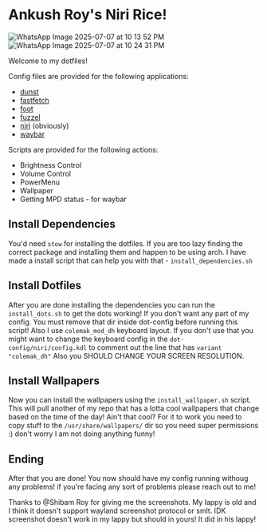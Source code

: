 # Ankush Roy's Niri Rice!

![WhatsApp Image 2025-07-07 at 10 13 52 PM](https://github.com/user-attachments/assets/4d27c300-57d6-46b4-b6fc-787a4afcd1b7)
![WhatsApp Image 2025-07-07 at 10 24 31 PM](https://github.com/user-attachments/assets/c9f526ba-d5ff-41be-8211-8f142a8bc3aa)

Welcome to my dotfiles!

Config files are provided for the following applications:

- [dunst](https://github.com/dunst-project/dunst)
- [fastfetch](https://github.com/fastfetch-cli/fastfetch/)
- [foot](https://codeberg.org/dnkl/foot)
- [fuzzel](https://codeberg.org/dnkl/fuzzel)
- [niri](https://github.com/YaLTeR/niri/) (obviously)
- [waybar](https://github.com/Alexays/Waybar/)

Scripts are provided for the following actions:

- Brightness Control
- Volume Control
- PowerMenu
- Wallpaper
- Getting MPD status - for waybar

## Install Dependencies
You'd need `stow` for installing the dotfiles. If you are too lazy finding the
correct package and installing them and happen to be using arch. I have made a
install script that can help you with that - `install_dependencies.sh`

## Install Dotfiles
After you are done installing the dependencies you can run the
`install_dots.sh` to get the dots working! If you don't want any part of my
config. You must remove that dir inside dot-config before running this script!
Also I use `colemak_mod_dh` keyboard layout. If you don't use that you might
want to change the keyboard config in the `dot-config/niri/config.kdl` to
comment out the line that has `variant "colemak_dh"` Also you SHOULD CHANGE
YOUR SCREEN RESOLUTION.

## Install Wallpapers
Now you can install the wallpapers using the `install_wallpaper.sh` script.
This will pull another of my repo that has a lotta cool wallpapers that change
based on the time of the day! Ain't that cool? For it to work you need to copy
stuff to the `/usr/share/wallpapers/` dir so you need super permissions :)
don't worry I am not doing anything funny!

## Ending
After that you are done! You now should have my config running withoug any
problems! if you're facing any sort of problems please reach out to me!

Thanks to @Shibam Roy for giving me the screenshots. My lappy is old and I
think it doesn't support wayland screenshot protocol or smlt. IDK screenshot
doesn't work in my lappy but should in yours! It did in his lappy!
